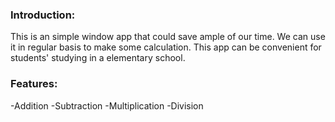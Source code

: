 ### Introduction:
This is an simple window app that could save ample of our time. We can use it in regular basis to make some calculation. This app can be convenient for students' studying in a  elementary school.
### Features:
-Addition
-Subtraction
-Multiplication
-Division
